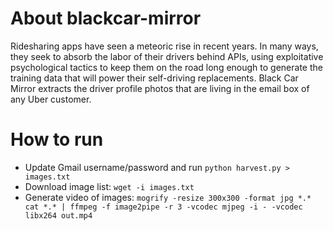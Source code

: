 # About blackcar-mirror
Ridesharing apps have seen a meteoric rise in recent years. In many ways, they seek to absorb the labor of their drivers behind APIs, using exploitative psychological tactics to keep them on the road long enough to generate the training data that will power their self-driving replacements. Black Car Mirror extracts the driver profile photos that are living in the email box of any Uber customer. 

# How to run

* Update Gmail username/password and run `python harvest.py > images.txt`
* Download image list: `wget -i images.txt`
* Generate video of images: `mogrify -resize 300x300 -format jpg *.*
cat *.* | ffmpeg -f image2pipe -r 3 -vcodec mjpeg -i - -vcodec libx264 out.mp4`
